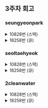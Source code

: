 ## 3주차 회고

### seungyeonpark
<details>
<summary>10828번 (스택)</summary>
<div markdown="1">

#### 1. 스택의 시간복잡도
* 검색: O(n)
    * 임의 요소 접근 불가
* 삽입: O(1)
* 삭제: O(1)

#### 2. 스택의 용도
* 자료순서 뒤집기
* 컴퓨터 연산 순서에 맞게 자료 재정리
    ```
    1. 한 글자를 읽는다
    2. 글자를 읽는데 성공한 경우
        - 피연산자면, 스택에 넣는다
        - 연산자면, 피연산자 둘을 스택에서 꺼내 연산자로 계산하고 그 결과를 다시 스택에 넣는다
        - 1번으로 돌아감
    3. 글자를 읽는데 실패한 경우(마지막)
        - 스택에서 꺼내면 결과값이 나온다
    ```
* 재귀함수 제거

</div>
</details>

<details>
<summary>18258번 (큐)</summary>
<div markdown="1">

#### 1. 큐의 시간복잡도
* 검색: O(n)
    * 임의 요소 접근 불가
* 삽입: O(1)
* 삭제: O(1)

#### 2. 큐의 용도
* 대기줄이 필요한 경우
* 데이터 유입 속도가 소모 속도보다 빠른 경우
* 데이터 제공자의 수가 소비자의 수와 다른 경우
* 입출력 스트림 버퍼링 등

</div>
</details>

### seoltaehyeok
<details>
<summary>10828번 (스택)</summary>
<div markdown="1"> 
   
   #### 문제이해
   
   * push: 배열에 순차적으로 값을 할당받음
   * pop: 배열의 마지막 인덱스를 출력하고 제거함 단, 값이 없을 경우 -1 출력
   * size: 현재 메모리에 값이 할당된 만큼 출력
   * empty: 할당된 값이 없으면 1 있으면 0 출력
   * top: 배열의 마지막 인덱스를 출력함 (제거하지 않음)
   
   #### 문제해결
   
   * push: stack[size]에 push한 뒤, size 증가
   * pop: size를 감소시킨 뒤, statck[size] 리턴
   * size: 해당 size 리턴
   * empty: size가 0인지 판단 후 리턴
   * top: size가 0이 아니라면, stack[size-1]을 리턴
   
   #### KEY POINT
   
   * push를 할 때 값을 넣고 다음 값을 넣어주기 위해 index를 1증가함
   * pop을 하기위해 이미 증가된 index를 1 줄인 뒤 값을 리턴
   * top은 맨 마지막 배열의 값을 보여주기 위해 배열의 n-1을 리턴 (size 값 자체를 줄이지는 않도록 주의)
   * 시간제한이 있으므로 입력에 용이한 버퍼를 사용
   * 입력 값을 모두 할당한 뒤 출력을 해야 하므로 입력 값을 StringBuilder에 저장한 뒤 마지막에 출력
   
</div>
</details>


<details>
<summary>18258번 (큐)</summary>
<div markdown="1">
   
   #### 문제이해
   
   * queue는 stack과 반대로 선입선출을 하기 때문에 배열의 첫번째 요소를 빼내야 함
   * 첫번째 인덱스를 삭제하고 나머지 값들을 순차적으로 옮기는 것은 좋지 않음
   * 맨 뒤 인덱스를 삭제하는 것이 훨씬 메모리 소모를 줄일 수 있음
   * 하지만 해당 문제에는 영향을 주지 않았지만 뒤늦게 파악을 함
   * front: 맨 처음에 할당한 값을 출력
   * back: 맨 마지막에 할당한 값을 출력
   * 나머지는 stack과 동일
   
   #### 문제해결
   
   * 실행할 case N개를 주고 그것을 배열의 사이즈에 할당함
   * arr[n-1] = push 할당 (앞서 말했듯이 맨 뒤로 하는 게 좋을 줄 알았음)
   * stack과 다르게 size 두개(indexPush / indexPop)와 현재 할당한 개수(count)가 필요했음
   * indexPush: push를 할 때 사용하기 위한 용도로 기본값은 n-1
   * indexPop: pop을 할 때 사용하기 위한 용도로 기본값은 n-1
   * push: 마지막 인덱스의 값을 넣고, 마지막 직전 인덱스로 할당 및 배열에 값이 할당되었으므로 count 증가
      
      ``` java
      queue[indexPush] = push;
      count++;
      indexPush--;

      ```
   * pop: 마지막 인덱스의 값을 넣고, 마지막 직전 인덱스로 할당 및 배열에 값이 할당되었으므로 count 감소
   
      ``` java
      count--;
      return queue[indexPop--]; // return을 하고 나면 다음 문장을 실행할 수 없기 때문에 queue[indexPop]를 넘겨준 뒤 indexPop--를 할 수 없음
      ```
   * front: 맨 처음에 할당한 값을 출력해야 하므로 queue[indexPop]을 해줌 (pop을 할 때만 감소 즉, 맨 처음 넣어준 값만을 리턴)
   * back: 맨 마지막에 할당한 값을 출력해야 하므로 queue[indexPush +1]을 해줌 (push를 한 뒤 감소했으므로 1 증가한 값을 리턴)
   
   #### KEY POINT
   
   * 위에서 말한 배열의 삭제 이론에 대해서는 옳은 말이지만 해당 문제와 관련이 없음을 파악했어야 한다.
   * 괜히 문제를 반대로 푼 느낌이므로 개념 이해와 문제를 정확히 이해 할 필요가 있다.
   
</div>
</details>

### 2cleanwater
<details>
<summary>10828번 (스택)</summary>
<div markdown="1">

   
### 문제 해결 방식
   * 단순히 스택 클래스를 사용하지 않고 기본적인 자료구조 처리 방식을 이해해본다.
   * 임의의 수의 데이터가 입력 삭제되므로 ArrayList를 사용했다.
   * push는 add, size는 size, empty는 isEmpty로 해결
   * top, pop은 size-1을 인덱스로 후입선출 방식 구현
   * 시간 제한이 있기 때문에 BufferedReader, Writer를 사용
### 문제점과 해결방안
   * if문만으로 작성하니 코드가 깔끔하지 않았다.
      * 해결 : 케이스가 여러가지이기 때문에 Switch문으로 작성
   
</div>
</details>

<details>
<summary>18258번 (큐)</summary>
<div markdown="1">

### 문제 해결 방식
    * 단순히 큐 클래스를 사용하지 않고 기본적인 자료구조 처리 방식을 이해해본다.
    * push는 add, size는 size, empty는 isEmpty로 해결
    * pop과 front는 0을, back은 size - 1을 인덱스로 선입선출 방식 구현
    * 시간 제한이 있기 때문에 BufferedReader, Writer를 사용
### 문제점과 해결방안
    * ArrayList는 삽입과 삭제 시 데이터를 하나씩 다 옮겨오기 때문에 사용 불가
      * 해결 : 삽입, 삭제에 효과적인 LinkedList 방식을 사용
    * Deque를 사용해도 시간초과가 났다.
        * 한 줄 입력 ⇒ 한 줄 출력 방식으로만 채점이 가능하다 생각
        * while( ) 내부에  flush( )를 사용해 한 줄씩 출력
        * 결론적으론 Buffer를 이용하지 않고 Scanner를 사용한 것과 같게 됨.
        * 해결 : flush( )를 while( )밖에 배치하여 시간초과를 해결
</div>
</details>

